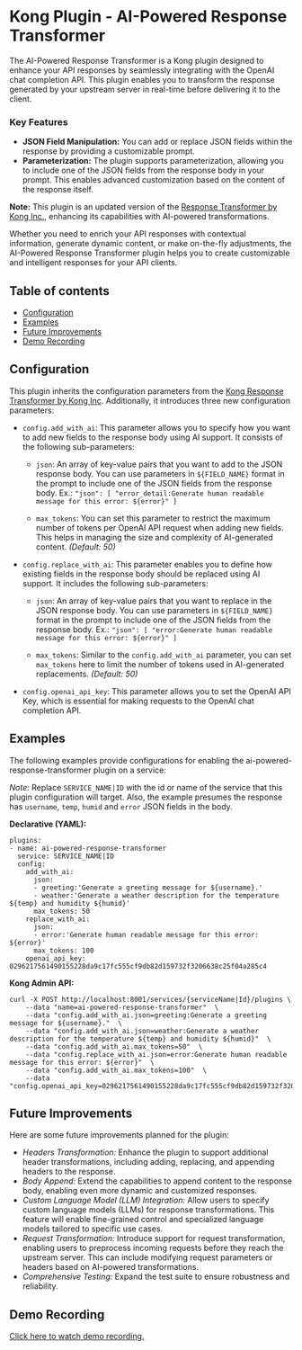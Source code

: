 Kong Plugin - AI-Powered Response Transformer
====================

The AI-Powered Response Transformer is a Kong plugin designed to enhance your API responses by seamlessly integrating with the OpenAI chat completion API. This plugin enables you to transform the response generated by your upstream server in real-time before delivering it to the client.

### Key Features
- **JSON Field Manipulation:** You can add or replace JSON fields within the response by providing a customizable prompt.
- **Parameterization:** The plugin supports parameterization, allowing you to include one of the JSON fields from the response body in your prompt. This enables advanced customization based on the content of the response itself.

**Note:** This plugin is an updated version of the [Response Transformer by Kong Inc.](https://docs.konghq.com/hub/kong-inc/response-transformer/), enhancing its capabilities with AI-powered transformations.

Whether you need to enrich your API responses with contextual information, generate dynamic content, or make on-the-fly adjustments, the AI-Powered Response Transformer plugin helps you to create customizable and intelligent responses for your API clients.

## Table of contents

- [Configuration](#configuration)
- [Examples](#examples)
- [Future Improvements](#future-improvements)
- [Demo Recording](#demo-recording)

## Configuration

This plugin inherits the configuration parameters from the [Kong Response Transformer by Kong Inc](https://docs.konghq.com/hub/kong-inc/response-transformer/configuration/). Additionally, it introduces three new configuration parameters:

- `config.add_with_ai`: This parameter allows you to specify how you want to add new fields to the response body using AI support. It consists of the following sub-parameters:

  - `json`: An array of key-value pairs that you want to add to the JSON response body. You can use parameters in `${FIELD_NAME}` format in the prompt to include one of the JSON fields from the response body. Ex.: `"json": [ "error_detail:Generate human readable message for this error: ${error}" ]`

  - `max_tokens`: You can set this parameter to restrict the maximum number of tokens per OpenAI API request when adding new fields. This helps in managing the size and complexity of AI-generated content. _(Default: 50)_

- `config.replace_with_ai`: This parameter enables you to define how existing fields in the response body should be replaced using AI support. It includes the following sub-parameters:

  - `json`: An array of key-value pairs that you want to replace in the JSON response body. You can use parameters in `${FIELD_NAME}` format in the prompt to include one of the JSON fields from the response body. Ex.: `"json": [ "error:Generate human readable message for this error: ${error}" ]`

  - `max_tokens`: Similar to the `config.add_with_ai` parameter, you can set `max_tokens` here to limit the number of tokens used in AI-generated replacements. _(Default: 50)_

- `config.openai_api_key`: This parameter allows you to set the OpenAI API Key, which is essential for making requests to the OpenAI chat completion API.

## Examples

The following examples provide configurations for enabling the ai-powered-response-transformer plugin on a service:

_Note:_ Replace `SERVICE_NAME|ID` with the id or name of the service that this plugin configuration will target. Also, the example presumes the response has `username`, `temp`, `humid` and `error` JSON fields in the body.

**Declarative (YAML):**
```
plugins:
- name: ai-powered-response-transformer
  service: SERVICE_NAME|ID
  config:
    add_with_ai:
      json:
      - greeting:'Generate a greeting message for ${username}.'
      - weather:'Generate a weather description for the temperature ${temp} and humidity ${humid}'
      max_tokens: 50
    replace_with_ai:
      json:
      - error:'Generate human readable message for this error: ${error}'
      max_tokens: 100
    openai_api_key: 0296217561490155228da9c17fc555cf9db82d159732f3206638c25f04a285c4
```

**Kong Admin API:**
```
curl -X POST http://localhost:8001/services/{serviceName|Id}/plugins \
    --data "name=ai-powered-response-transformer"  \
    --data "config.add_with_ai.json=greeting:Generate a greeting message for ${username}."  \
    --data "config.add_with_ai.json=weather:Generate a weather description for the temperature ${temp} and humidity ${humid}"  \
    --data "config.add_with_ai.max_tokens=50"  \
    --data "config.replace_with_ai.json=error:Generate human readable message for this error: ${error}"  \
    --data "config.add_with_ai.max_tokens=100"  \
    --data "config.openai_api_key=0296217561490155228da9c17fc555cf9db82d159732f3206638c25f04a285c4"
```

## Future Improvements
Here are some future improvements planned for the plugin:

- _Headers Transformation:_ Enhance the plugin to support additional header transformations, including adding, replacing, and appending headers to the response.
- _Body Append:_ Extend the capabilities to append content to the response body, enabling even more dynamic and customized responses.
- _Custom Language Model (LLM) Integration:_ Allow users to specify custom language models (LLMs) for response transformations. This feature will enable fine-grained control and specialized language models tailored to specific use cases.
- _Request Transformation:_ Introduce support for request transformation, enabling users to preprocess incoming requests before they reach the upstream server. This can include modifying request parameters or headers based on AI-powered transformations.
- _Comprehensive Testing:_ Expand the test suite to ensure robustness and reliability.

## Demo Recording

[Click here to watch demo recording.](https://drive.google.com/file/d/1B_B9zR2PWns2ORk2aq7iR7rQLPqIJMzG/view?usp=sharing)
